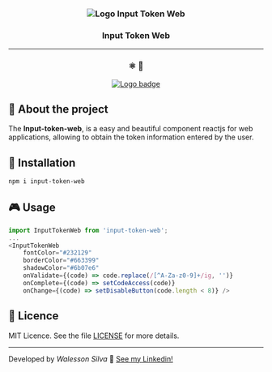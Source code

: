 <h3 align="center">  
    <img src="https://github.com/Walesson/input-tokne-web/blob/master/iamges/logo-package.png" title="Logo Input Token Web" />
</h3>

<h3 align="center">  
    Input Token Web
</h3>

---

<h3 align="center">
  ⚛️ 🚀
</h3>
<p align="center">
  <a href="https://github.com/Walesson/input-token/">
    <img src="https://img.shields.io/badge/reactjs-input--token--web-%23663399?style=for-the-badge&logo=ghost" alt="Logo badge" />
  </a>
</p>

## :rocket: About the project

The **Input-token-web**, is a easy and beautiful component reactjs for web applications, allowing to obtain the token information entered by the user.
<br />

## :runner: Installation

```bash
npm i input-token-web
```

## :video_game: Usage

```javascript
import InputTokenWeb from 'input-token-web';
...
<InputTokenWeb
    fontColor="#232129"
    borderColor="#663399"
    shadowColor="#6b07e6"
    onValidate={(code) => code.replace(/[^A-Za-z0-9]+/ig, '')}
    onComplete={(code) => setCodeAccess(code)}
    onChange={(code) => setDisableButton(code.length < 8)} />
```

## :memo: Licence

MIT Licence. See the file [LICENSE](LICENSE.md) for more details.

---

Developed by <cite>Walesson Silva</cite> :wave: [See my Linkedin!](https://www.linkedin.com/in/walesson-silva-942962b6/)
